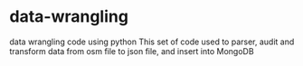 # data-wrangling
data wrangling code using python
This set of code used to parser, audit and transform data from osm file to json file, and insert into MongoDB
